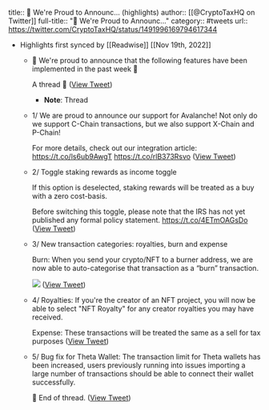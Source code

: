 title:: 🔺 We're Proud to Announc... (highlights)
author:: [[@CryptoTaxHQ on Twitter]]
full-title:: "🔺 We're Proud to Announc..."
category:: #tweets
url:: https://twitter.com/CryptoTaxHQ/status/1491996169794617344

- Highlights first synced by [[Readwise]] [[Nov 19th, 2022]]
	- 🔺 We're proud to announce that the following features have been implemented in the past week 🔺
	  
	  A thread 🧵 ([View Tweet](https://twitter.com/CryptoTaxHQ/status/1491996169794617344))
		- **Note**: Thread
	- 1/ We are proud to announce our support for Avalanche! Not only do we support C-Chain transactions, but we also support X-Chain and P-Chain!
	  
	  For more details, check out our integration article: https://t.co/ls6ub9AwgT https://t.co/rlB373Rsvo ([View Tweet](https://twitter.com/CryptoTaxHQ/status/1491996493523611650))
	- 2/ Toggle staking rewards as income toggle
	  
	  If this option is deselected, staking rewards will be treated as a buy with a zero cost-basis. 
	  
	  Before switching this toggle, please note that the IRS has not yet published any formal policy statement. https://t.co/4ETmOAGsDo ([View Tweet](https://twitter.com/CryptoTaxHQ/status/1491996798424350720))
	- 3/  New transaction categories: royalties, burn and expense
	  
	  Burn: When you send your crypto/NFT to a burner address, we are now able to auto-categorise that transaction as a “burn” transaction. 
	  
	  ![](https://pbs.twimg.com/media/FLSjUlyaIAICWdU.jpg) ([View Tweet](https://twitter.com/CryptoTaxHQ/status/1491997023234826241))
	- 4/ 
	  Royalties: If you're the creator of an NFT project, you will now be able to select "NFT Royalty" for any creator royalties you may have received.
	  
	  Expense: These transactions will be treated the same as a sell for tax purposes ([View Tweet](https://twitter.com/CryptoTaxHQ/status/1491997356698791936))
	- 5/ Bug fix for Theta Wallet: The transaction limit for Theta wallets has been increased, users previously running into issues importing a large number of transactions should be able to connect their wallet successfully.
	  
	  🧵 End of thread. ([View Tweet](https://twitter.com/CryptoTaxHQ/status/1491997674857721858))